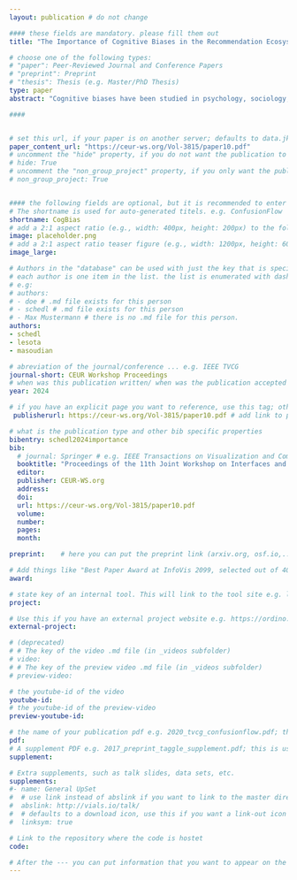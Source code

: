 ```yaml
---
layout: publication # do not change

#### these fields are mandatory. please fill them out
title: "The Importance of Cognitive Biases in the Recommendation Ecosystem: Evidence of Feature-Positive Effect, Ikea Effect, and Cultural Homophily" # title of your publication 

# choose one of the following types:
# "paper": Peer-Reviewed Journal and Conference Papers
# "preprint": Preprint
# "thesis": Thesis (e.g. Master/PhD Thesis)
type: paper
abstract: "Cognitive biases have been studied in psychology, sociology, and behavioral economics for decades. Traditionally, they have been considered a negative human trait that leads to inferior decision making, reinforcement ofstereotypes, or can be exploited to manipulate consumers, respectively. Lately, there has been growing interest inAI research to better understand the influence of such biases in classification, search, and also recommendation tasks. We argue that cognitive biases manifest in different parts of the recommendation ecosystem and in various components of the recommendation pipeline, including input data (such as ratings or side information), recommendation algorithm or model (and consequently recommended items), and user interactions with the system. More importantly, we contest the traditional detrimental perspective on cognitive biases and claim that certain cognitive biases can be beneficial when accounted for by recommender systems. Concretely, we provide empirical evidence that feature-positive effect, Ikea effect, and cultural homophily can be observed in the context of recommender systems, and discuss their potential for exploitation. In three small experiments covering recruitment and entertainment domains, we study the pervasiveness of the aforementioned biases. We ultimately advocate for a prejudice-free consideration of cognitive biases to improve user and item models as well as recommendation algorithms." # insert the abstract of your publication between the quotes; you can use html e.g. to make links (<a></a>) or generate bold (<b></b>) etc. text 

####


# set this url, if your paper is on another server; defaults to data.jku-vds-lab.at
paper_content_url: "https://ceur-ws.org/Vol-3815/paper10.pdf"
# uncomment the "hide" property, if you do not want the publication to be displayed on the website (usually you don't need this)
# hide: True
# uncomment the "non_group_project" property, if you only want the publication to be displayed on your personal page (i.e. publications where you contributed, but does not have anything to do with the Vis Group e.g. Master Thesis,...)
# non_group_project: True


#### the following fields are optional, but it is recommended to enter as much information as possible
# The shortname is used for auto-generated titels. e.g. ConfusionFlow
shortname: CogBias
# add a 2:1 aspect ratio (e.g., width: 400px, height: 200px) to the folder /assets/images/papers/ e.g. 2020_tvcg_confusionflow.png
image: placeholder.png
# add a 2:1 aspect ratio teaser figure (e.g., width: 1200px, height: 600px) to the folder /assets/images/papers/ e.g. 2020_tvcg_confusionflow_teaser.png
image_large: 

# Authors in the "database" can be used with just the key that is specified in the corresponding .md file (usually it is the lastname in lower case e.g. doe). Authors that do not have an individual page here should be stated with their full name (e.g. John Doe)
# each author is one item in the list. the list is enumerated with dashes ("-")
# e.g:
# authors:
# - doe # .md file exists for this person
# - schedl # .md file exists for this person
# - Max Mustermann # there is no .md file for this person.
authors:
- schedl
- lesota
- masoudian

# abreviation of the journal/conference ... e.g. IEEE TVCG
journal-short: CEUR Workshop Proceedings
# when was this publication written/ when was the publication accepted (e.g. 2020)
year: 2024

# if you have an explicit page you want to reference, use this tag; otherwise it will be generated from your doi
 publisherurl: https://ceur-ws.org/Vol-3815/paper10.pdf # add link to publisher page of your publication

# what is the publication type and other bib specific properties
bibentry: schedl2024importance
bib:
  # journal: Springer # e.g. IEEE Transactions on Visualization and Computer Graphics (to appear)
  booktitle: "Proceedings of the 11th Joint Workshop on Interfaces and Human Decision Making for Recommender Systems co-located with 18th ACM Conference on Recommender Systems (RecSys 2024)"
  editor: 
  publisher: CEUR-WS.org
  address: 
  doi:		
  url: https://ceur-ws.org/Vol-3815/paper10.pdf
  volume: 
  number: 
  pages: 
  month: 

preprint:	 # here you can put the preprint link (arxiv.org, osf.io,...) e.g. https://arxiv.org/abs/1910.00969

# Add things like "Best Paper Award at InfoVis 2099, selected out of 4000 submissions"
award:

# state key of an internal tool. This will link to the tool site e.g. lineup (usually not needed)
project: 

# Use this if you have an external project website e.g. https://ordino.caleydoapp.org/
external-project: 

# (deprecated)
# # The key of the video .md file (in _videos subfolder)
# video: 
# # The key of the preview video .md file (in _videos subfolder)
# preview-video:

# the youtube-id of the video
youtube-id:
# the youtube-id of the preview-video
preview-youtube-id: 

# the name of your publication pdf e.g. 2020_tvcg_confusionflow.pdf; this is usually uploaded to the caleydo aws server
pdf: 
# A supplement PDF e.g. 2017_preprint_taggle_supplement.pdf; this is usually uploaded to the caleydo aws server
supplement: 

# Extra supplements, such as talk slides, data sets, etc.
supplements:
#- name: General UpSet
#  # use link instead of abslink if you want to link to the master directory
#  abslink: http://vials.io/talk/
#  # defaults to a download icon, use this if you want a link-out icon
#  linksym: true

# Link to the repository where the code is hostet
code:

# After the --- you can put information that you want to appear on the website using markdown formatting or HTML. A good example are acknowledgements, extra references, an erratum, etc.
---
```

